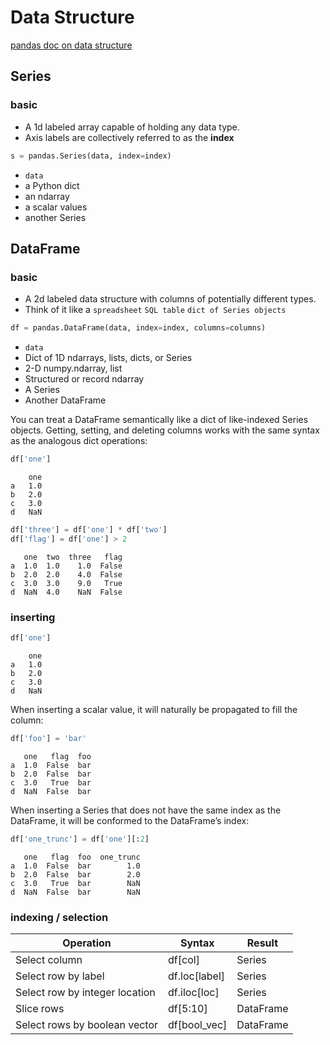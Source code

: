 # Data Structure
[pandas doc on data structure](http://pandas.pydata.org/pandas-docs/stable/dsintro.html)
## Series
### basic
- A 1d labeled array capable of holding any data type.
- Axis labels are collectively referred to as the **index**
```python
s = pandas.Series(data, index=index)
```
- `data`
 - a Python dict
 - an ndarray
 - a scalar values
 - another Series
## DataFrame
### basic
- A 2d labeled data structure with columns of potentially different types.
- Think of it like a `spreadsheet` `SQL table` `dict of Series objects`
```python
df = pandas.DataFrame(data, index=index, columns=columns)
```
- `data`
 - Dict of 1D ndarrays, lists, dicts, or Series
 - 2-D numpy.ndarray, list
 - Structured or record ndarray
 - A Series
 - Another DataFrame

You can treat a DataFrame semantically like a dict of like-indexed Series objects. Getting, setting, and deleting columns works with the same syntax as the analogous dict operations:
```python
df['one']
```
```
    one
a   1.0
b   2.0
c   3.0
d   NaN
```
```python
df['three'] = df['one'] * df['two']
df['flag'] = df['one'] > 2
```
```
   one  two  three   flag
a  1.0  1.0    1.0  False
b  2.0  2.0    4.0  False
c  3.0  3.0    9.0   True
d  NaN  4.0    NaN  False
```
### inserting
```python
df['one']
```
```
    one
a   1.0
b   2.0
c   3.0
d   NaN
```
When inserting a scalar value, it will naturally be propagated to fill the column:
```python
df['foo'] = 'bar'
```
```
   one   flag  foo
a  1.0  False  bar
b  2.0  False  bar
c  3.0   True  bar
d  NaN  False  bar
```
When inserting a Series that does not have the same index as the DataFrame, it will be conformed to the DataFrame’s index:
```python
df['one_trunc'] = df['one'][:2]
```
```
   one   flag  foo  one_trunc
a  1.0  False  bar        1.0
b  2.0  False  bar        2.0
c  3.0   True  bar        NaN
d  NaN  False  bar        NaN
```
### indexing / selection
|Operation|Syntax|Result|
|---|---|---|
|Select column|df[col]|Series|
|Select row by label|df.loc[label]|Series|
|Select row by integer location|df.iloc[loc]|Series|
|Slice rows|df[5:10]|DataFrame|
|Select rows by boolean vector|df[bool_vec]|DataFrame|
